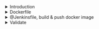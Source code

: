 <details>
<summary>Introduction</summary>
<br>
    
![image](https://user-images.githubusercontent.com/75510135/154499364-d847e4ef-6026-4366-a6b2-21b024b075f7.png)


#     1. Docker plugin 
![image](https://user-images.githubusercontent.com/75510135/154503293-192d357f-b369-4310-a586-47cfe43e58d5.png)

#    2. Docker hub credential

- click on Global Credentials to add Dockerhub creds

![image](https://user-images.githubusercontent.com/75510135/154503892-ffc67db3-64d4-4dcf-808f-258e2156c1f8.png)


![image](https://user-images.githubusercontent.com/75510135/154503587-c2d2af0a-7e87-4677-b95c-6675280211c2.png)


- provide same user name & credentials as in dockerhub

![image](https://user-images.githubusercontent.com/75510135/154504033-9b0ecf53-b6cd-4766-80a4-58bfe8a5ac9a.png)


![image](https://user-images.githubusercontent.com/75510135/154504166-4066f181-aa58-439a-add5-b610b7c22660.png)

</details>






<details>
<summary>Dockerfile</summary>
<br>

    
- to refer to build the docker image

```
FROM openjdk:8-jdk-alpine
EXPOSE 8080
ARG JAR_FILE=target/*.jar
ADD ${JAR_FILE} app.jar
ENTRYPOINT ["java","-jar","/app.jar"]
```
    
</details>


<details>
<summary>@Jenkinsfile, build  & push docker image</summary>
<br>

    
```
pipeline {
  agent any

  stages {
      stage('Build Artifact') {
            steps {
              sh "mvn clean package -DskipTests=true"
              archive 'target/*.jar' 

            }
      }   //stage ending Build Artifact

      stage('Unit test') {
            steps {
              sh "mvn test"
            }
            post {
              always {
                junit 'target/surefire-reports/*.xml'
                jacoco execPattern: 'target/jacoco.exec'
              }
      }
      }   //stage ending Unit test

      stage('Docker build & push') {
            steps {
              withDockerRegistry([credentialsId: "docker-hub", url: ""]) {
                  sh 'printenv'
                  sh 'docker build -t rupeshpanwar/numeric-app:""$GIT_COMMIT"" .'
                  sh 'docker push rupeshpanwar/numeric-app:""$GIT_COMMIT""'
                }
            }
      }   //stage ending Docker build and push 

    }
}
```



</details>

<details>
<summary>Validate</summary>
<br>

    

![image](https://user-images.githubusercontent.com/75510135/154505526-8914a25a-bddd-429c-8b45-72cc552f8538.png)

![image](https://user-images.githubusercontent.com/75510135/154505610-8b7004d0-38b5-4aa1-8f9c-25587f86627c.png)

    
</details>
